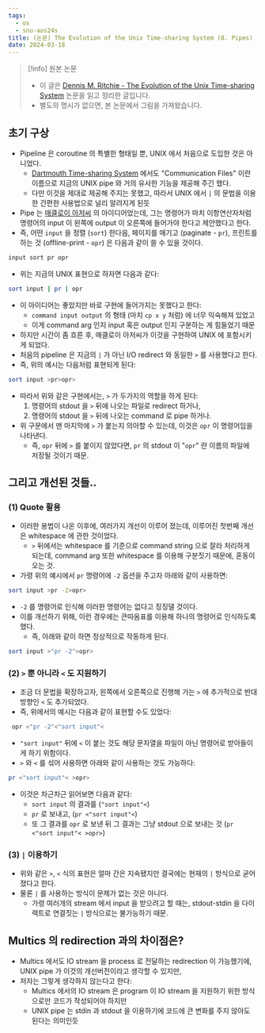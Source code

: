 ```yaml
---
tags:
  - os
  - snu-aos24s
title: (논문) The Evolution of the Unix Time-sharing System (8. Pipes)
date: 2024-03-18
---
```

> [!info] 원본 논문
> - 이 글은 [Dennis M. Ritchie - The Evolution of the Unix Time-sharing System](https://www.bell-labs.com/usr/dmr/www/hist.html) 논문을 읽고 정리한 글입니다.
> - 별도의 명시가 없으면, 본 논문에서 그림을 가져왔습니다.

## 초기 구상

- Pipeline 은 coroutine 의 특별한 형태일 뿐, UNIX 에서 처음으로 도입한 것은 아니었다.
	- [Dartmouth Time-sharing System](https://en.wikipedia.org/wiki/Dartmouth_Time_Sharing_System) 에서도 "Communication Files" 이란 이름으로 지금의 UNIX pipe 와 거의 유사한 기능을 제공해 주긴 했다.
	- 다만 이것을 제대로 제공해 주지는 못했고, 따라서 UNIX 에서 `|` 의 문법을 이용한 간편한 사용법으로 널리 알려지게 된듯
- Pipe 는 [매클로이 아저씨](https://en.wikipedia.org/wiki/Douglas_McIlroy) 의 아이디어었는데, 그는 명령어가 마치 이항연산자처럼 명령어의 input 이 왼쪽에 output 이 오른쪽에 들어가야 한다고 제안했다고 한다.
- 즉, 어떤 `input` 을 정렬 (`sort`) 한다음, 페이지를 매기고 (paginate - `pr`), 프린트를 하는 것 (offline-print - `opr`) 은 다음과 같이 쓸 수 있을 것이다.

```bash
input sort pr opr
```

- 위는 지금의 UNIX 표현으로 하자면 다음과 같다:

```bash
sort input | pr | opr
```

- 이 아이디어는 좋았지만 바로 구현에 들어가지는 못했다고 한다:
	- `command input output` 의 형태 (마치 `cp x y` 처럼) 에 너무 익숙해져 있었고
	- 이게 command arg 인지 input 혹은 output 인지 구분하는 게 힘들었기 때문
- 하지만 시간이 좀 흐른 후, 매클로이 아저씨가 이것을 구현하여 UNIX 에 포함시키게 되었다.
- 처음의 pipeline 은 지금의 `|` 가 아닌 I/O redirect 와 동일한 `>` 를 사용했다고 한다.
- 즉, 위의 예시는 다음처럼 표현되게 된다:

```bash
sort input >pr>opr>
```

- 따라서 위와 같은 구현에서는, `>` 가 두가지의 역할을 하게 된다:
	1. 명령어의 stdout 을 `>` 뒤에 나오는 파일로 redirect 하거나,
	2. 명령어의 stdout 을 `>` 뒤에 나오는 command 로 pipe 하거나.
- 위 구문에서 맨 마지막에 `>` 가 붙는지 의아할 수 있는데, 이것은 `opr` 이 명령어임을 나타낸다.
	- 즉, `opr` 뒤에 `>` 를 붙이지 않았다면, `pr` 의 stdout 이 "`opr`" 란 이름의 파일에 저장될 것이기 때문.

## 그리고 개선된 것들..

### (1) Quote 활용

- 이러한 용법이 나온 이후에, 여러가지 개선이 이루어 졌는데, 이루어진 첫번째 개선은 whitespace 에 관한 것이었다.
	- `>` 뒤에서는 whitespace 를 기준으로 command string 으로 잘라 처리하게 되는데, command arg 또한 whitespace 를 이용해 구분짓기 때문에, 혼동이 오는 것.
- 가령 위의 예시에서 `pr` 명령어에 `-2` 옵션을 주고자 아래와 같이 사용하면:

```bash
sort input >pr -2>opr>
```

- `-2` 를 명령어로 인식해 이러한 명령어는 없다고 징징댈 것이다.
- 이를 개선하기 위해, 이런 경우에는 큰따옴표를 이용해 하나의 명령어로 인식하도록 했다.
	- 즉, 아래와 같이 하면 정상적으로 작동하게 된다.

```bash
sort input >"pr -2">opr>
```

### (2) `>` 뿐 아니라 `<` 도 지원하기

- 조금 더 문법을 확장하고자, 왼쪽에서 오른쪽으로 진행해 가는 `>` 에 추가적으로 반대방향인 `<` 도 추가되었다.
- 즉, 위에서의 예시는 다음과 같이 표현할 수도 있었다:

```bash
 opr <"pr -2"<"sort input"<
```

- `"sort input"` 뒤에 `<` 이 붙는 것도 해당 문자열을 파일이 아닌 명령어로 받아들이게 하기 위함이다.
- `>` 와 `<` 를 섞어 사용하면 아래와 같이 사용하는 것도 가능하다:

```bash
pr <"sort input"< >opr>
```

- 이것은 차근차근 읽어보면 다음과 같다:
	- `sort input` 의 결과를 (`"sort input"<`)
	- `pr` 로 보내고, (`pr <"sort input"<`)
	- 또 그 결과를 `opr` 로 보낸 뒤 그 결과는 그냥 stdout 으로 보내는 것 (`pr <"sort input"< >opr>`)

### (3) `|` 이용하기

- 위와 같은 `>`, `<` 식의 표현은 얼마 간은 지속됐지만 결국에는 현재의 `|` 방식으로 굳어졌다고 한다.
- 물론 `|` 를 사용하는 방식이 문제가 없는 것은 아니다.
	- 가령 여러개의 stream 에서 input 을 받으려고 할 때는, stdout-stdin 을 다이렉트로 연결짓는 `|` 방식으로는 불가능하기 때문.

## Multics 의 redirection 과의 차이점은?

- Multics 에서도 IO stream 을 process 로 전달하는 redirection 이 가능했기에, UNIX pipe 가 이것의 개선버전이라고 생각할 수 있지만,
- 저자는 그렇게 생각하지 않는다고 한다:
	- Multics 에서의 IO stream 은 program 이 IO stream 을 지원하기 위한 방식으로만 코드가 작성되어야 하지만
	- UNIX pipe 는 stdin 과 stdout 을 이용하기에 코드에 큰 변화를 주지 않아도 된다는 의미인듯